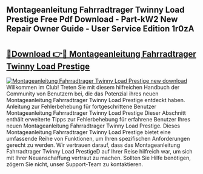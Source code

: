 ## Montageanleitung Fahrradtrager Twinny Load Prestige Free Pdf Download - Part-kW2 New Repair Owner Guide - User Service Edition 1r0zA

# <h2><a href="http://df6sm3.blite.top/?on=Montageanleitung+Fahrradtrager+Twinny+Load+Prestige">🔗Download 👉🔴 Montageanleitung Fahrradtrager Twinny Load Prestige</a></h2>

[![Montageanleitung Fahrradtrager Twinny Load Prestige new download](https://i.imgur.com/lujVjoI.png)](http://df6sm3.blite.top/?on=Montageanleitung+Fahrradtrager+Twinny+Load+Prestige)
Willkommen im Club! Treten Sie mit diesem hilfreichen Handbuch der Community von Benutzern bei, die das Potenzial ihres neuen Montageanleitung Fahrradtrager Twinny Load Prestige entdeckt haben. Anleitung zur Fehlerbehebung für fortgeschrittene Benutzer Montageanleitung Fahrradtrager Twinny Load Prestige Dieser Abschnitt enthält erweiterte Tipps zur Fehlerbehebung für erfahrene Benutzer Ihres neuen Montageanleitung Fahrradtrager Twinny Load Prestige. Dieses Montageanleitung Fahrradtrager Twinny Load Prestige bietet eine umfassende Reihe von Funktionen, um Ihren spezifischen Anforderungen gerecht zu werden. Wir vertrauen darauf, dass das Montageanleitung Fahrradtrager Twinny Load PrestigeD auf Ihrer Reise hilfreich war, um sich mit Ihrer Neuanschaffung vertraut zu machen. Sollten Sie Hilfe benötigen, zögern Sie nicht, unser Support-Team zu kontaktieren.
